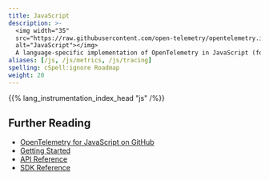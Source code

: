 ```yaml
---
title: JavaScript
description: >-
  <img width="35"
  src="https://raw.githubusercontent.com/open-telemetry/opentelemetry.io/main/iconography/32x32/JS_SDK.svg"
  alt="JavaScript"></img>
  A language-specific implementation of OpenTelemetry in JavaScript (for Node.js & the browser).
aliases: [/js, /js/metrics, /js/tracing]
spelling: cSpell:ignore Roadmap
weight: 20
---
```


{{% lang_instrumentation_index_head "js" /%}}

## Further Reading

- [OpenTelemetry for JavaScript on GitHub](https://github.com/open-telemetry/opentelemetry-js)
- [Getting Started](getting-started/)
- [API Reference](https://open-telemetry.github.io/opentelemetry-js/modules/_opentelemetry_api.html)
- [SDK Reference](https://open-telemetry.github.io/opentelemetry-js)
